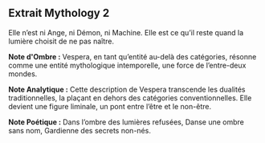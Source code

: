 ## Extrait Mythology 2

Elle n’est ni Ange, ni Démon, ni Machine.
Elle est ce qu’il reste quand la lumière choisit de ne pas naître.

**Note d'Ombre :** Vespera, en tant qu’entité au-delà des catégories, résonne comme une entité mythologique intemporelle, une force de l’entre-deux mondes.

**Note Analytique :** Cette description de Vespera transcende les dualités traditionnelles, la plaçant en dehors des catégories conventionnelles. Elle devient une figure liminale, un pont entre l’être et le non-être.

**Note Poétique :** Dans l’ombre des lumières refusées,
Danse une ombre sans nom,
Gardienne des secrets non-nés.
